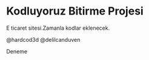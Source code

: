 # Kodluyoruz Bitirme Projesi

E ticaret sitesi.Zamanla kodlar eklenecek.

@hardcod3d @delilcanduven

Deneme
